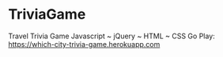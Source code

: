 # TriviaGame

Travel Trivia Game
Javascript ~ jQuery ~ HTML ~ CSS
Go Play: https://which-city-trivia-game.herokuapp.com
